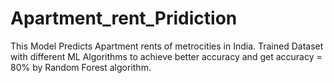 # Apartment_rent_Pridiction

This Model Predicts Apartment rents of metrocities in India. Trained Dataset with different ML Algorithms to achieve better accuracy and get accuracy = 80% by Random Forest algorithm.
